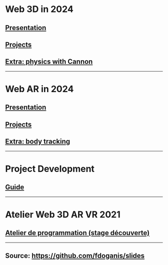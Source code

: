 

# Web 3D in 2024

## [Presentation](./web3d_presentation_20240216.html)

## [Projects](./web3d_projects_20240216.html)

## [Extra: physics with Cannon](./cannon.md)

---

# Web AR in 2024

## [Presentation](./ar_presentation_20240225.html)

## [Projects](./ar_projects_20240226.html)

## [Extra: body tracking](./bodytracking.md)

---

# Project Development

## [Guide](./project_20240512.html)

---

# Atelier Web 3D AR VR 2021

## [Atelier de programmation (stage découverte)](./Atelier_programmation_Web3D_AR_VR.html)

---

## Source: https://github.com/fdoganis/slides
